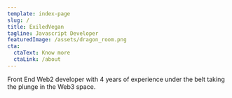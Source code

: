 ```yaml
---
template: index-page
slug: /
title: ExiledVegan
tagline: Javascript Developer
featuredImage: /assets/dragon_room.png
cta:
  ctaText: Know more
  ctaLink: /about
---
```

Front End Web2 developer with 4 years of experience under the belt taking the plunge in the Web3 space.